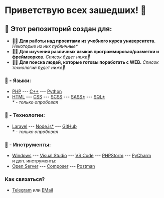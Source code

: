 # Приветствую всех зашедших! 👋    
## 💬 Этот репозиторий создан для:

- 🐱‍👤 __Для работы над проектами из учебного курса университета.__ _Некоторые из них публичные*_
- 🐱‍🏍 __Для изучения различных языков программировая/разметки и фреймворков.__ _Список будет ниже💢_
- 🐱‍💻 __Для поиска людей, которые готовы поработать с WEB.__ _Список технологий будет ниже💢_

### 💢 - Языки:
- [PHP](https://www.php.net/manual/ru/intro-whatis.php) --- [C++](https://ru.wikipedia.org/wiki/C%2B%2B) --- [Python](https://www.python.org/)   
- [HTML]() --- [CSS]() --- [SCSS]() --- [SASS*]() --- [SQL*]()   
_* - только опробовал_

### 💢 - Технологии:
- [Laravel](https://laravel.com/) --- [Node.js*]() --- [GitHub](https://github.com/RiabovAndrew/RiabovAndrew)   
_* - только опробовал_

### 💢 - Инструменты:
- [Windows]() --- [Visual Studio]() --- [VS Code]() --- [PHPStorm]() --- [PyCharm]()   
и доп. инструменты:   
- [Open Server]() --- [Composer]() --- [Postman]()

### Как связаться?
- [Telegram][telegram] или [EMail][gmail]

[telegram]: https://t.me/ZedZarbond
[gmail]: SnowKimm12345@gmail.com
